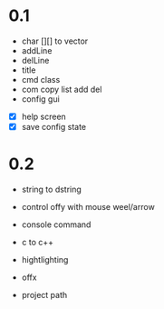 # 0.1
- char [][] to vector<string>
- addLine
- delLine
- title
- cmd class
- com copy list add del
- config gui
- [x] help screen
- [x] save config state
# 0.2
- string to dstring
- control offy with mouse weel/arrow
- console command

- c to c++
- hightlighting
- offx
- project path

